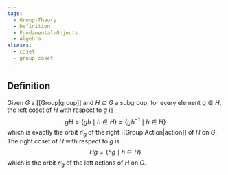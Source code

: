 ```yaml
---
tags:
  - Group-Theory
  - Definition
  - Fundamental-Objects
  - Algebra
aliases:
  - coset
  - group coset
---
```

## Definition

Given $G$ a [[Group|group]] and $H \subseteq G$ a subgroup, for every element $g \in H$, the left coset of $H$ with respect to $g$ is
$$
gH = \left\{ gh \; \mid \;h\in  H \right\} = \left\{ gh^{-1} \; \mid \;h \in  H \right\}
$$
which is exactly the orbit $\mathcal{O}_{g}$ of the right [[Group Action|action]] of $H$ on $G$. The right coset of $H$ with respect to $g$ is 
$$
Hg = \left\{ hg \; \mid \; h \in  H \right\}
$$
which is the orbit $\mathcal{O}_{g}$ of the left actions of $H$ on $G$.
